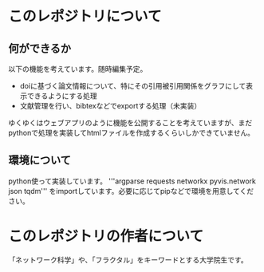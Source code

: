 # このレポジトリについて
## 何ができるか
以下の機能を考えています。随時編集予定。
- doiに基づく論文情報について、特にその引用被引用関係をグラフにして表示できるようにする処理
- 文献管理を行い、bibtexなどでexportする処理（未実装）

ゆくゆくはウェブアプリのように機能を公開することを考えていますが、まだpythonで処理を実装してhtmlファイルを作成するくらいしかできていません。

## 環境について
python使って実装しています。
'''argparse 
requests
networkx
pyvis.network
json
tqdm'''
をimportしています。必要に応じてpipなどで環境を用意してください。

# このレポジトリの作者について
「ネットワーク科学」や、「フラクタル」をキーワードとする大学院生です。
